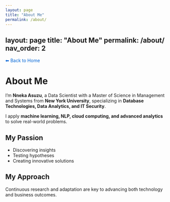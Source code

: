 ```yaml
---
layout: page
title: "About Me"
permalink: /about/
---
```

layout: page
title: "About Me"
permalink: /about/
nav_order: 2
---

<a href="/" style="text-decoration: none; color: #0366d6;">⬅ Back to Home</a>

# About Me

I’m **Nneka Asuzu**, a Data Scientist with a Master of Science in Management and Systems from **New York University**, specializing in **Database Technologies, Data Analytics, and IT Security**.

I apply **machine learning, NLP, cloud computing, and advanced analytics** to solve real-world problems.

## My Passion
- Discovering insights  
- Testing hypotheses  
- Creating innovative solutions

## My Approach
Continuous research and adaptation are key to advancing both technology and business outcomes.

